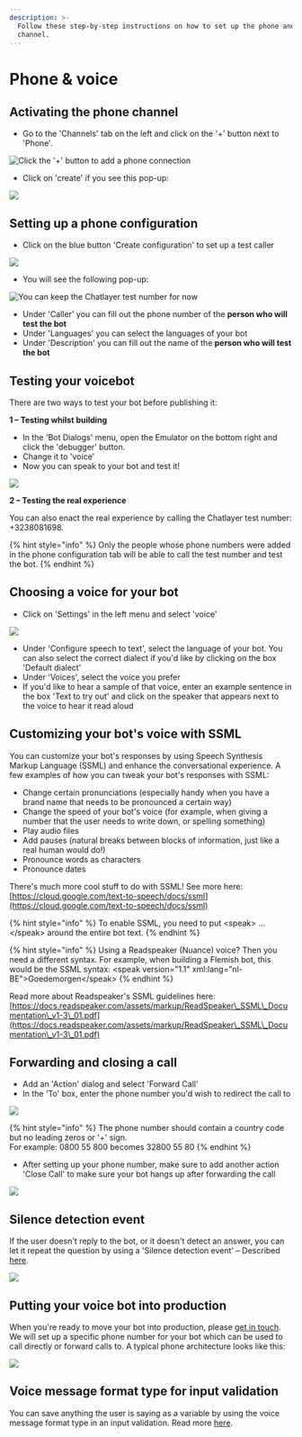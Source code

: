 ```yaml
---
description: >-
  Follow these step-by-step instructions on how to set up the phone and voice
  channel.
---
```


# Phone & voice

## Activating the phone channel

* Go to the 'Channels' tab on the left and click on the '+' button next to 'Phone'.

![Click the '+' button to add a phone connection](<../.gitbook/assets/image (179).png>)

* Click on 'create' if you see this pop-up:

![](<../.gitbook/assets/image (390).png>)

## Setting up a phone configuration

* Click on the blue button 'Create configuration' to set up a test caller

![](<../.gitbook/assets/image (389).png>)

* You will see the following pop-up:

![You can keep the Chatlayer test number for now](<../.gitbook/assets/image (391).png>)

* Under 'Caller' you can fill out the phone number of the **person who will test the bot**
* Under 'Languages' you can select the languages of your bot
* Under 'Description' you can fill out the name of the **person who will test the bot**

## Testing your voicebot

There are two ways to test your bot before publishing it:

**1 – Testing whilst building**

* In the 'Bot Dialogs' menu, open the Emulator on the bottom right and click the 'debugger' button.&#x20;
* Change it to 'voice'
* Now you can speak to your bot and test it!

![](<../.gitbook/assets/image (387).png>)

**2 – Testing the real experience**

You can also enact the real experience by calling the Chatlayer test number: +3238081698.&#x20;

{% hint style="info" %}
Only the people whose phone numbers were added in the phone configuration tab will be able to call the test number and test the bot.
{% endhint %}

## **Choosing a voice for your bot**

* Click on 'Settings' in the left menu and select 'voice'

![](<../.gitbook/assets/image (380).png>)

* Under 'Configure speech to text', select the language of your bot. You can also select the correct dialect if you'd like by clicking on the box 'Default dialect'
* Under 'Voices', select the voice you prefer&#x20;
* If you'd like to hear a sample of that voice, enter an example sentence in the box 'Text to try out' and click on the speaker that appears next to the voice to hear it read aloud

## Customizing your bot's voice with SSML

You can customize your bot's responses by using Speech Synthesis Markup Language (SSML) and enhance the conversational experience. A few examples of how you can tweak your bot's responses with SSML:

* Change certain pronunciation​s (especially handy when you have a brand name that needs to be pronounced a certain way)
* Change the speed​ of your bot's voice (for example, when giving a number that the user needs to write down, or spelling something)
* Play audio file​s
* Add pauses (natural breaks between blocks of information, just like a real human would do!)
* Pronounce words as characters
* Pronounce dates

There's much more cool stuff to do with SSML! See more here: [https://cloud.google.com/text-to-speech/docs/ssml](https://cloud.google.com/text-to-speech/docs/ssml)

{% hint style="info" %}
To enable SSML, you need to put \<speak> …  \</speak> around the entire bot text.&#x20;
{% endhint %}

{% hint style="info" %}
Using a Readspeaker (Nuance) voice? Then you need a different syntax. For example, when building a Flemish bot, this would be the SSML syntax: \<speak version="1.1" xml:lang="nl-BE">Goedemorgen\</speak>
{% endhint %}

Read more about Readspeaker's SSML guidelines here: [https://docs.readspeaker.com/assets/markup/ReadSpeaker\_SSML\_Documentation\_v1-3\_01.pdf](https://docs.readspeaker.com/assets/markup/ReadSpeaker\_SSML\_Documentation\_v1-3\_01.pdf)

## Forwarding and closing a call​

* Add an 'Action' dialog and select 'Forward Call'
* In the 'To' box, enter the phone number you'd wish to redirect the call to

![](<../.gitbook/assets/image (388).png>)

{% hint style="info" %}
The phone number should contain a country code but no leading zeros or '+' sign.\
For example: 0800 55 800 becomes 32800 55 80
{% endhint %}

* After setting up your phone number, make sure to add another action 'Close Call' to make sure your bot hangs up after forwarding the call

![](<../.gitbook/assets/image (377).png>)

## Silence detection event​

If the user doesn't reply to the bot, or it doesn't detect an answer, you can let it repeat the question by using a 'Silence detection event' – Described [here](../bot-answers/events.md#silence-detected-event).

![](<../.gitbook/assets/image (386).png>)

## Putting your voice bot into production

When you're ready to move your bot into production, please [get in touch](../support/get-in-touch.md). We will set up a specific phone number for your bot which can be used to call directly or forward calls to. A typical phone architecture looks like this:

![](<../.gitbook/assets/image (373).png>)

## Voice message format type for input validation

You can save anything the user is saying as a variable by using the voice message format type in an input validation. Read more [here](../bot-answers/dialog-state/user-input-bot-dialog.md#voice-message).

